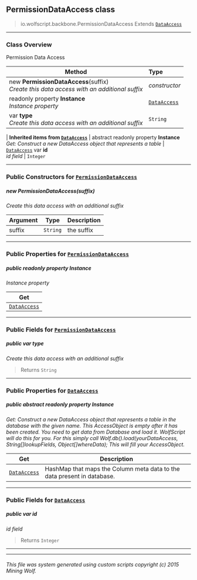 ## PermissionDataAccess __class__

>io.wolfscript.backbone.PermissionDataAccess
>Extends [`DataAccess`](..\database\DataAccess.md)

---

### Class Overview

Permission Data Access

Method | Type   
--- | :--- 
new __PermissionDataAccess__(suffix) <br> _Create this data access with an additional suffix_ | _constructor_
 readonly property __Instance__ <br> _Instance property_ | [`DataAccess`](..\database\DataAccess.md)
 var __type__ <br> _Create this data access with an additional suffix_ | `String`
 |
__Inherited items from [`DataAccess`](..\database\DataAccess.md)__ |
abstract readonly property __Instance__ <br> _Get: Construct a new DataAccess object that represents a table_ | [`DataAccess`](..\database\DataAccess.md)
 var __id__ <br> _id field_ | `Integer`





---

### Public Constructors for [`PermissionDataAccess`](PermissionDataAccess.md)

##### <a id='permissiondataaccess'></a>new __PermissionDataAccess__(suffix) 

_Create this data access with an additional suffix_

Argument | Type | Description  
--- | --- | --- 
suffix | `String` | the suffix

---

### Public Properties for [`PermissionDataAccess`](PermissionDataAccess.md)

##### <a id='instance'></a>public  readonly property __Instance__

_Instance property_

Get | 
--- | 
[`DataAccess`](..\database\DataAccess.md) |



---

### Public Fields for [`PermissionDataAccess`](PermissionDataAccess.md)

##### <a id='type'></a>public  var __type__

_Create this data access with an additional suffix_

>Returns
>  `String`

---

### Public Properties for [`DataAccess`](..\database\DataAccess.md)

##### <a id='instance'></a>public abstract readonly property __Instance__

_Get: Construct a new DataAccess object that represents a table in the database with the given name. This AccessObject is empty after it has been created. You need to get data from Database and load it. WolfScript will do this for you. For this simply call Wolf.db().load(yourDataAccess, String[]lookupFields, Object[]whereData); This will fill your AccessObject._

Get | Description
--- | --- 
[`DataAccess`](..\database\DataAccess.md) | HashMap that maps the Column meta data to the data present in database.



---

### Public Fields for [`DataAccess`](..\database\DataAccess.md)

##### <a id='id'></a>public  var __id__

_id field_

>Returns
>  `Integer`

---


---


###### This file was system generated using custom scripts copyright (c) 2015 Mining Wolf.
	

